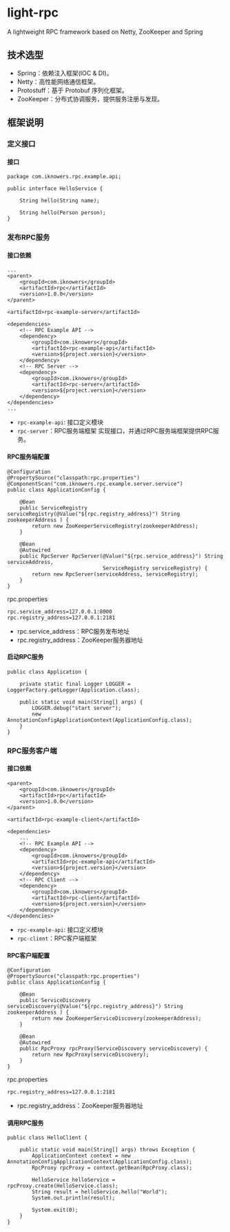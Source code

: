 # light-rpc
A lightweight RPC framework based on Netty, ZooKeeper and Spring


## 技术选型

- Spring：依赖注入框架(IOC & DI)。
- Netty：高性能网络通信框架。
- Protostuff：基于 Protobuf 序列化框架。
- ZooKeeper：分布式协调服务，提供服务注册与发现。

## 框架说明

### 定义接口

#### 接口

    package com.iknowers.rpc.example.api;
    
    public interface HelloService {
    
        String hello(String name);
    
        String hello(Person person);
    }


### 发布RPC服务

#### 接口依赖
    ...
    <parent>
        <groupId>com.iknowers</groupId>
        <artifactId>rpc</artifactId>
        <version>1.0.0</version>
    </parent>

    <artifactId>rpc-example-server</artifactId>

    <dependencies>
        <!-- RPC Example API -->
        <dependency>
            <groupId>com.iknowers</groupId>
            <artifactId>rpc-example-api</artifactId>
            <version>${project.version}</version>
        </dependency>
        <!-- RPC Server -->
        <dependency>
            <groupId>com.iknowers</groupId>
            <artifactId>rpc-server</artifactId>
            <version>${project.version}</version>
        </dependency>
    </dependencies>
    ...

- `rpc-example-api`: 接口定义模块
- `rpc-server`：RPC服务端框架
实现接口，并通过RPC服务端框架提供RPC服务。

#### RPC服务端配置

    @Configuration
    @PropertySource("classpath:rpc.properties")
    @ComponentScan("com.iknowers.rpc.example.server.service")
    public class ApplicationConfig {
    
        @Bean
        public ServiceRegistry serviceRegistry(@Value("${rpc.registry_address}") String zookeeperAddress ) {
            return new ZooKeeperServiceRegistry(zookeeperAddress);
        }
    
        @Bean
        @Autowired
        public RpcServer RpcServer(@Value("${rpc.service_address}") String serviceAddress,
                                   ServiceRegistry serviceRegistry) {
            return new RpcServer(serviceAddress, serviceRegistry);
        }
    }

rpc.properties

    rpc.service_address=127.0.0.1:8000
    rpc.registry_address=127.0.0.1:2181
    
- rpc.service_address：RPC服务发布地址
- rpc.registry_address：ZooKeeper服务器地址

#### 启动RPC服务

    public class Application {
    
        private static final Logger LOGGER = LoggerFactory.getLogger(Application.class);
    
        public static void main(String[] args) {
            LOGGER.debug("start server");
            new AnnotationConfigApplicationContext(ApplicationConfig.class);
        }
    }
    
### RPC服务客户端

#### 接口依赖

    <parent>
        <groupId>com.iknowers</groupId>
        <artifactId>rpc</artifactId>
        <version>1.0.0</version>
    </parent>

    <artifactId>rpc-example-client</artifactId>

    <dependencies>
        ...
        <!-- RPC Example API -->
        <dependency>
            <groupId>com.iknowers</groupId>
            <artifactId>rpc-example-api</artifactId>
            <version>${project.version}</version>
        </dependency>
        <!-- RPC Client -->
        <dependency>
            <groupId>com.iknowers</groupId>
            <artifactId>rpc-client</artifactId>
            <version>${project.version}</version>
        </dependency>
    </dependencies>

- `rpc-example-api`: 接口定义模块
- `rpc-client`：RPC客户端框架

#### RPC客户端配置

    @Configuration
    @PropertySource("classpath:rpc.properties")
    public class ApplicationConfig {
    
        @Bean
        public ServiceDiscovery serviceDiscovery(@Value("${rpc.registry_address}") String zookeeperAddress ) {
            return new ZooKeeperServiceDiscovery(zookeeperAddress);
        }
    
        @Bean
        @Autowired
        public RpcProxy rpcProxy(ServiceDiscovery serviceDiscovery) {
            return new RpcProxy(serviceDiscovery);
        }
    }
    
rpc.properties

    rpc.registry_address=127.0.0.1:2181
    
- rpc.registry_address：ZooKeeper服务器地址

#### 调用RPC服务

    public class HelloClient {
    
        public static void main(String[] args) throws Exception {
            ApplicationContext context = new AnnotationConfigApplicationContext(ApplicationConfig.class);
            RpcProxy rpcProxy = context.getBean(RpcProxy.class);
    
            HelloService helloService = rpcProxy.create(HelloService.class);
            String result = helloService.hello("World");
            System.out.println(result);
    
            System.exit(0);
        }
    }